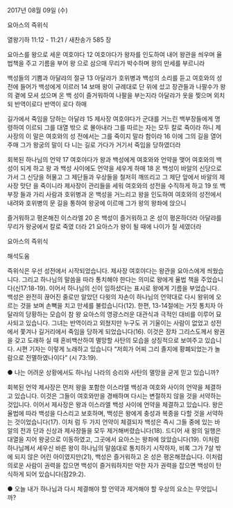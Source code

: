 2017년 08월 09일 (수)

요아스의 즉위식



열왕기하 11:12 - 11:21 / 새찬송가 585 장


요아스를 왕으로 세운 여호야다
12 여호야다가 왕자를 인도하여 내어 왕관을 씌우며 율법책을 주고 기름을 부어 왕
으로 삼으매 무리가 박수하며 왕의 만세를 부르니라

백성들의 기쁨과 아달랴의 절규
13 아달랴가 호위병과 백성의 소리를 듣고 여호와의 성전에 들어가 백성에게 이르러
14 보매 왕이 규례대로 단 위에 섰고 장관들과 나팔수가 왕의 곁에 모셔 섰으며 온 백
성이 즐거워하여 나팔을 부는지라 아달랴가 옷을 찢으며 외치되 반역이로다 반역이
로다 하매

길가에서 죽임을 당하는 아달랴
15 제사장 여호야다가 군대를 거느린 백부장들에게 명령하여 이르되 그를 대열 밖으
로 몰아내라 그를 따르는 자는 모두 칼로 죽이라 하니 제사장의 이 말은 여호와의 성
전에서는 그를 죽이지 말라 함이라 16 이에 그의 길을 열어 주매 그가 왕궁의 말이 다
니는 길로 가다가 거기서 죽임을 당하였더라

회복된 하나님의 언약
17 여호야다가 왕과 백성에게 여호와와 언약을 맺어 여호와의 백성이 되게 하고 왕
과 백성 사이에도 언약을 세우게 하매 18 온 백성이 바알의 신당으로 가서 그 신당을
허물고 그 제단들과 우상들을 철저히 깨뜨리고 그 제단 앞에서 바알의 제사장 맛단
을 죽이니라 제사장이 관리들을 세워 여호와의 성전을 수직하게 하고 19 또 백부장
들과 가리 사람과 호위병과 온 백성을 거느리고 왕을 인도하여 여호와의 성전에서
내려와 호위병의 문 길을 통하여 왕궁에 이르매 그가 왕의 왕좌에 앉으니

즐거워하고 평온해진 이스라엘
20 온 백성이 즐거워하고 온 성이 평온하더라 아달랴를 무리가 왕궁에서 칼로 죽였
더라 21 요아스가 왕이 될 때에 나이가 칠 세였더라

요아스의 즉위식

해석도움





즉위식은 우선 성전에서 시작되었습니다. 제사장 여호야다는 왕관을 요아스에게 씌웠습니다. 그리고 하나님의 말씀을 따라 통치해야 한다는 의미로 왕에게 율법 책을 주었습니다(신17:18-19). 이어서 하나님의 신이 임하셨다는 표시로 왕에게 기름을 부었습니다. 백성은 완전히 끊어진 줄로만 알았던 다윗의 자손이 하나님의 언약대로 다시 왕위에 오르는 것을 보며 손뼉을 치고 만세를 불렀습니다(12). 한편, 13-14절에는 거짓 통치자 아달랴의 당황하는 모습이 참 왕 요아스의 영광스러운 대관식과 극적인 대비를 이루어 묘사되고
있습니다. 그녀는 반역이라고 외쳤지만 누구도 귀 기울이는 사람이 없었고 성전에서 쫓겨나 길거리에서 죽임을 당하게 되었습니다(16). 이것은 장차 그리스도께서 왕권을 갖고 도래하
실 때 혼비백산하여 멸망할 사탄의 모습을 상징적으로 보여주고 있습니다. 시편 기자는 이렇게 노래하고 있습니다 “저희가 어찌 그리 졸지에 황폐되었는가 놀람으로 전멸하였나이다”
(시 73:19).

● 나는 어려운 상황에서도 하나님 나라의 승리와 사탄의 멸망을 굳게 믿고 있습니까?

회복된 언약
제사장은 먼저 왕을 포함한 이스라엘 백성과 여호와 사이의 언약을 체결하고 있습니다. 이것은 그들이 여호와만을 경배하며 다시는 변절하지 않을 것을 서약하는 것입니다. 이어서 제사장은 왕과 이스라엘 백성 사이에 언약을 체결하고 있습니다. 왕은 율법에 따라 백성을 다스리고 보호하며, 백성은 왕에게 충성과 복종을 다할 것을 서약하는 것이었습니다(17). 이처
럼 두 가지 언약이 체결되자 백성은 즉시 그들 중에 있는 바알의 전과 단과 신상과 제사장들을 모두 제거해버렸습니다(18). 드디어 새 왕의 일행은 대열을 지어 왕궁으로 이동하였고, 그곳에서 요아스는 왕좌에 앉았습니다(19). 이처럼 하나님께서 세우신 바른 왕이 하나님의 말씀대로 통치하기 시작하자, 비록 그가 7살 밖에 되지 않은 어린 아이였지만(21), 백성은 즐거워하고 온 성은 평온해졌습니다. 이처럼 의로운 사람이 권력을 잡으면 백성이 즐거워하지만 악한 자가 권력을 잡으면 백성이 탄식하게 되어 있습니다(잠29:2).

● 오늘 내가 하나님과 다시 체결해야 할 언약과 제거해야 할 우상의 요소는 무엇입니까?